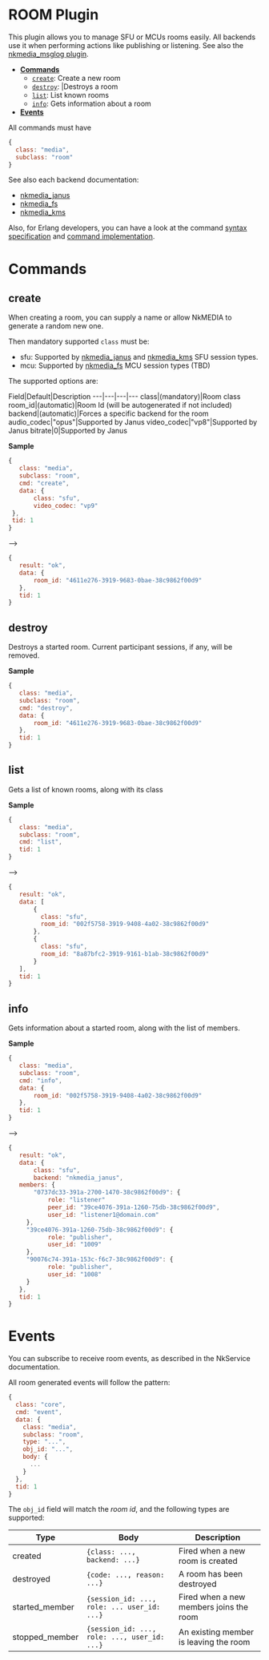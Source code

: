# ROOM Plugin

This plugin allows you to manage SFU or MCUs rooms easily. All backends use it when performing actions like publishing or listening. See also the [nkmedia_msglog plugin](room_msglog.md).


* [**Commands**](#commands)
  * [`create`](#create): Create a new room
  * [`destroy`](#destroy): |Destroys a room
  * [`list`](#list): List known rooms
  * [`info`](#info): Gets information about a room
* [**Events**](#events)

All commands must have 

```js
{
  class: "media",
  subclass: "room"
}
```

See also each backend documentation:

* [nkmedia_janus](janus.md)
* [nkmedia_fs](fs.md)
* [nkmedia_kms](kms.md)

Also, for Erlang developers, you can have a look at the command [syntax specification](../src/nkmedia_room_api_syntax.erl) and [command implementation](../src/nkmedia_room_api.erl).


# Commands

## create

When creating a room, you can supply a name or allow NkMEDIA to generate a random new one. 

Then mandatory supported `class` must be:

* sfu: Supported by [nkmedia_janus](janus.md) and [nkmedia_kms](kms.md) SFU session types.
* mcu: Supported by [nkmedia_fs](fs.md) MCU session types (TBD)

The supported options are:

Field|Default|Description
---|---|---|---
class|(mandatory)|Room class
room_id|(automatic)|Room Id (will be autogenerated if not included)
backend|(automatic)|Forces a specific backend for the room
audio_codec|"opus"|Supported by Janus
video_codec|"vp8"|Supported by Janus
bitrate|0|Supported by Janus


**Sample**

 ```js
{
	class: "media",
  	subclass: "room",
  	cmd: "create",
  	data: {
    	class: "sfu",
    	video_codec: "vp9"
  },
  tid: 1
}
```
-->
 ```js
{
	result: "ok",
	data: {
    	room_id: "4611e276-3919-9683-0bae-38c9862f00d9"
    },
    tid: 1
}
```


## destroy

Destroys a started room. Current participant sessions, if any, will be removed.

**Sample**

 ```js
{
	class: "media",
  	subclass: "room",
  	cmd: "destroy",
  	data: {
    	room_id: "4611e276-3919-9683-0bae-38c9862f00d9"
  	},
  	tid: 1
}
```


## list

Gets a list of known rooms, along with its class

**Sample**

 ```js
{
	class: "media",
  	subclass: "room",
  	cmd: "list",
    tid: 1
}
```
-->
 ```js
{
	result: "ok",
	data: [
	    {
	      class: "sfu",
	      room_id: "002f5758-3919-9408-4a02-38c9862f00d9"
	    },
	    {
	      class: "sfu",
	      room_id: "8a87bfc2-3919-9161-b1ab-38c9862f00d9"
	    }
  	],
    tid: 1
}
```


## info

Gets information about a started room, along with the list of members.


**Sample**

 ```js
{
	class: "media",
  	subclass: "room",
  	cmd: "info",
  	data: {
  		room_id: "002f5758-3919-9408-4a02-38c9862f00d9"
  	},
    tid: 1
}
```
-->
 ```js
{
	result: "ok",
	data: {
		class: "sfu",
		backend: "nkmedia_janus",
    members: {
  		"0737dc33-391a-2700-1470-38c9862f00d9": {
            role: "listener"
    		peer_id: "39ce4076-391a-1260-75db-38c9862f00d9",
    		user_id: "listener1@domain.com"
      },
      "39ce4076-391a-1260-75db-38c9862f00d9": {
            role: "publisher",
            user_id: "1009"
      },
      "90076c74-391a-153c-f6c7-38c9862f00d9": {
            role: "publisher",
            user_id: "1008"
      }
    },
    tid: 1
}
```

# Events

You can subscribe to receive room events, as described in the NkService documentation.

All room generated events will follow the pattern:

```js
{
  class: "core",
  cmd: "event",
  data: {
    class: "media",
    subclass: "room",
    type: "...",
    obj_id: "...",
    body: {
      ...
    }
  },
  tid: 1
}
```

The `obj_id` field will match the _room id_, and the following types are supported: 


Type|Body|Description
---|---|---
created|`{class: ..., backend: ...}`|Fired when a new room is created
destroyed|`{code: ..., reason: ...}`|A room has been destroyed
started_member|`{session_id: ..., role: ... user_id: ...}`|Fired when a new members joins the room
stopped_member|`{session_id: ..., role: ..., user_id: ...}`|An existing member is leaving the room

